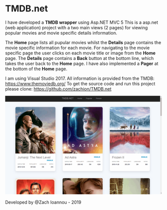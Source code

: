 # TMDB.net
I have developed a **TMDB wrapper**  using Asp.NET MVC 5 
This is a asp.net (web application) project with a two main views (2 pages) for viewing popular movies and
movie specific details information. 

The **Home** page lists all pupular movies whilst the **Details** page contains the movie specific information for each movie. For navigating to the movie specific page the user clicks on each movie title or image from the **Home** page. The **Details** page contains a **Back** button at the bottom line, which takes the user back to the **Home** page. I have also implemented a **Pager** at the bottom of the **Home** page. 

I am  using Visual Studio 2017. 
All information is provided from the TMDB: https://www.themoviedb.org/
To get the source code and run this project please clone: https://github.com/zachion/TMDB.net

![](TMDB-net-demo.gif)

Developed by @Zach Ioannou - 2019
